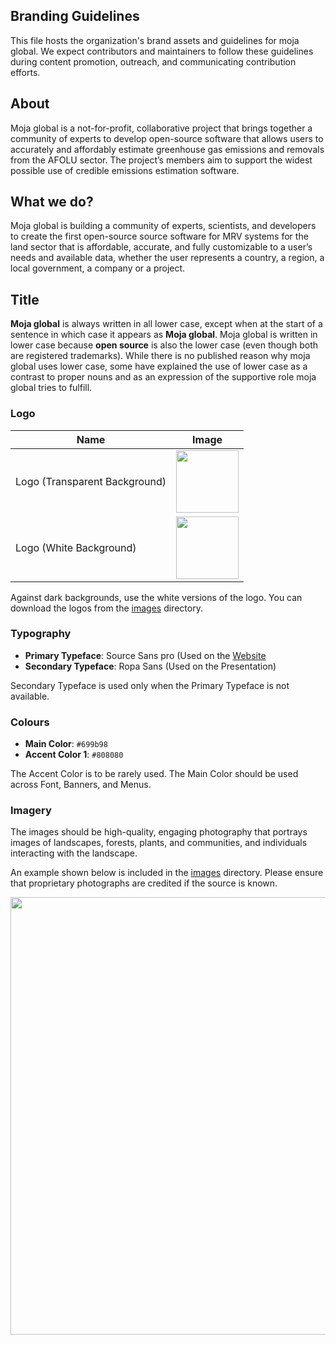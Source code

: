 ## Branding Guidelines

This file hosts the organization's brand assets and guidelines for moja global. We expect contributors and maintainers to follow these guidelines during content promotion, outreach, and communicating contribution efforts.

## About

Moja global is a not-for-profit, collaborative project that brings together a community of experts to develop open-source software that allows users to accurately and affordably estimate greenhouse gas emissions and removals from the AFOLU sector. The project’s members aim to support the widest possible use of credible emissions estimation software.

## What we do?

Moja global is building a community of experts, scientists, and developers to create the first open-source source software for MRV systems for the land sector that is affordable, accurate, and fully customizable to a user’s needs and available data, whether the user represents a country, a region, a local government, a company or a project.

## Title

**Moja global** is always written in all lower case, except when at the start of a sentence in which case it appears as **Moja global**. Moja global is written in lower case because **open source** is also the lower case (even though both are registered trademarks). While there is no published reason why moja global uses lower case, some have explained the use of lower case as a contrast to proper nouns and as an expression of the supportive role moja global tries to fulfill.

### Logo

| Name                          | Image             |
| ----------------------------- | ----------------- |
| Logo (Transparent Background) | [<img src="../images/moja-global-logo-transparent-background.png" width="100"/>](tr_logo.png)                      |
| Logo (White Background)       | [<img src="../images/moja-global-logo-white-background.png" width="100"/>](white_logo.png)                           |

Against dark backgrounds, use the white versions of the logo. You can download the logos from the [images](../images) directory.

### Typography

-   **Primary Typeface**: Source Sans pro (Used on the [Website](https://moja.global/)
-   **Secondary Typeface**: Ropa Sans (Used on the Presentation)

Secondary Typeface is used only when the Primary Typeface is not available.

### Colours

-   **Main Color**: `#699b98`
-   **Accent Color 1**: `#808080`

The Accent Color is to be rarely used. The Main Color should be used across Font, Banners, and Menus.

### Imagery

The images should be high-quality, engaging photography that portrays images of landscapes, forests, plants, and communities, and individuals interacting with the landscape.

An example shown below is included in the [images](../images) directory. Please ensure that proprietary photographs are credited if the source is known.

[<img src="../images/moja-global-banner.png" width="700"/>](mg_banner.png)
